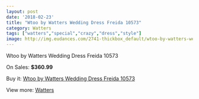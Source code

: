 ```yaml
---
layout: post
date: '2018-02-23'
title: "Wtoo by Watters Wedding Dress Freida 10573"
category: Watters
tags: ["watters","special","crazy","dress","style"]
image: http://img.eudances.com/2741-thickbox_default/wtoo-by-watters-wedding-dress-freida-10573.jpg
---
```

Wtoo by Watters Wedding Dress Freida 10573

On Sales: **$360.99**
<a href="https://www.eudances.com/en/watters/928-wtoo-by-watters-wedding-dress-freida-10573.html"><amp-img layout="responsive" width="600" height="600" src="//img.eudances.com/2741-thickbox_default/wtoo-by-watters-wedding-dress-freida-10573.jpg" alt="Wtoo by Watters Wedding Dress Freida 10573 0" /></a>
<a href="https://www.eudances.com/en/watters/928-wtoo-by-watters-wedding-dress-freida-10573.html"><amp-img layout="responsive" width="600" height="600" src="//img.eudances.com/2743-thickbox_default/wtoo-by-watters-wedding-dress-freida-10573.jpg" alt="Wtoo by Watters Wedding Dress Freida 10573 1" /></a>
<a href="https://www.eudances.com/en/watters/928-wtoo-by-watters-wedding-dress-freida-10573.html"><amp-img layout="responsive" width="600" height="600" src="//img.eudances.com/2742-thickbox_default/wtoo-by-watters-wedding-dress-freida-10573.jpg" alt="Wtoo by Watters Wedding Dress Freida 10573 2" /></a>

Buy it: [Wtoo by Watters Wedding Dress Freida 10573](https://www.eudances.com/en/watters/928-wtoo-by-watters-wedding-dress-freida-10573.html "Wtoo by Watters Wedding Dress Freida 10573")

View more: [Watters](https://www.eudances.com/en/12-watters "Watters")
